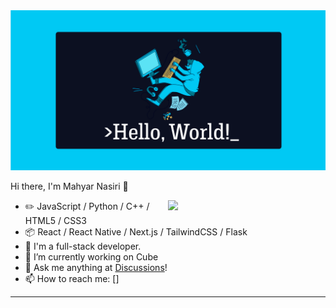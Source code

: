 <img src="./Hello world.png" />

Hi there, I'm Mahyar Nasiri 👋 

<picture>
    <source media="(prefers-color-scheme: dark)" srcset="https://github-readme-stats-ouuan.vercel.app/api?username=mhyar-nsi&theme=dark&show_icons=true">
    <img align="right" width="50%" src="https://github-readme-stats-ouuan.vercel.app/api?username=mhyar-nsi&show_icons=true">
</picture>

-   :pencil2: JavaScript / Python / C++ / HTML5 / CSS3 
-   :package: React / React Native / Next.js / TailwindCSS / Flask 
-   :seedling: I'm a full-stack developer.
-   🔭 I’m currently working on Cube
-   :thought_balloon: Ask me anything at [Discussions](https://github.com/Mhyar-nsi/Mhyar-nsi/discussions/new)!
-   📫 How to reach me: []

---
